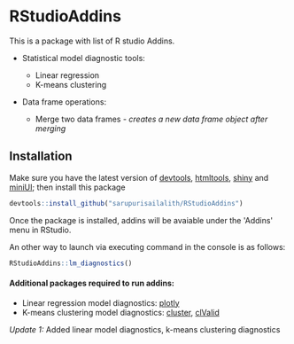 # RStudioAddins
This is a package with list of R studio Addins.

* Statistical model diagnostic tools:
    + Linear regression 
    + K-means clustering
    
* Data frame operations:
    + Merge two data frames - *creates a new data frame object after merging*

## Installation

Make sure you have the latest version of [devtools](https://github.com/hadley/devtools), [htmltools](https://github.com/rstudio/htmltools), [shiny](https://github.com/rstudio/shiny) and [miniUI](https://github.com/rstudio/miniUI); then install this package

```r
devtools::install_github("sarupurisailalith/RStudioAddins")
```
Once the package is installed, addins will be avaiable under the 'Addins' menu in RStudio. 

An other way to launch via executing command in the console is as follows:
```r
RStudioAddins::lm_diagnostics()
```

#### Additional packages required to run addins:

* Linear regression model diagnostics: [plotly](https://cran.r-project.org/web/packages/plotly/index.html)
* K-means clustering model diagnostics:
[cluster](https://cran.r-project.org/web/packages/cluster/index.html),
[clValid](https://cran.r-project.org/web/packages/clValid/index.html)




*Update 1:* Added linear model diagnostics, k-means clustering diagnostics
